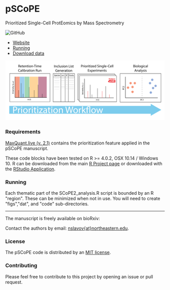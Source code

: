 # **pSCoPE**

Prioritized Single-Cell ProtEomics by Mass Spectrometry

<!--![GitHub release](https://img.shields.io/github/release/SlavovLab/DO-MS.svg)-->
![GitHub](https://img.shields.io/github/license/SlavovLab/DO-MS.svg)

* [Website](https://scp.slavovlab.net/pSCoPE)
* [Running](#running)
* [Download data](https://scp.slavovlab.net/Huffman_et_al_2022)
<!--
* [Preprint](https://www.biorxiv.org/content/10.1101/665307v3)
-->


![workflow](Workflow_v7.png)

### Requirements

[MaxQuant.live (v. 2.1)](www.maxquant.live) contains the prioritization feature applied in the pSCoPE manuscript.  

These code blocks have been tested on R >= 4.0.2, OSX 10.14 / Windows 10. R can be downloaded from the main [R Project page](https://www.r-project.org/) or downloaded with the [RStudio Application](https://www.rstudio.com/products/rstudio/download/). 



### Running

Each thematic part of the SCoPE2_analysis.R script is bounded by an R "region". These can be minimized when not in use. You will need to create "figs","dat", and "code" sub-directories.

------------

The manuscript is freely available on bioRxiv: <!-- [Specht et al., 2019](https://www.biorxiv.org/content/10.1101/665307v3) -->

Contact the authors by email: [nslavov\{at\}northeastern.edu](mailto:nslavov@northeastern.edu).

### License

The pSCoPE code is distributed by an [MIT license](https://github.com/SlavovLab/DO-MS/blob/master/LICENSE).

### Contributing

Please feel free to contribute to this project by opening an issue or pull request.

<!--
### Data
All data used for the manuscript is available on [UCSD's MassIVE Repository](https://massive.ucsd.edu/ProteoSAFe/dataset.jsp?task=b15cafc7489147e99b93bd7c718388b2)
-->
